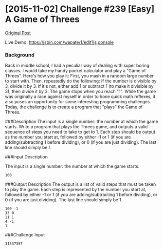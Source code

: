 # [2015-11-02] Challenge #239 [Easy] A Game of Threes
[Original Post](https://www.reddit.com/r/dailyprogrammer/comments/3r7wxz/20151102_challenge_239_easy_a_game_of_threes/)

Live Demo: https://jsbin.com/wapate/1/edit?js,console

### Background
Back in middle school, I had a peculiar way of dealing with super boring classes. I would take my handy pocket calculator and play a "Game of Threes". Here's how you play it:
First, you mash in a random large number to start with. Then, repeatedly do the following:
If the number is divisible by 3, divide it by 3.
If it's not, either add 1 or subtract 1 (to make it divisible by 3), then divide it by 3.
The game stops when you reach "1".
While the game was originally a race against myself in order to hone quick math reflexes, it also poses an opportunity for some interesting programming challenges. Today, the challenge is to create a program that "plays" the Game of Threes.

###Description
The input is a single number: the number at which the game starts. Write a program that plays the Threes game, and outputs a valid sequence of steps you need to take to get to 1. Each step should be output as the number you start at, followed by either -1 or 1 (if you are adding/subtracting 1 before dividing), or 0 (if you are just dividing). The last line should simply be 1.

###Input Description

The input is a single number: the number at which the game starts.
```
100
```

###Output Description
The output is a list of valid steps that must be taken to play the game. Each step is represented by the number you start at, followed by either -1 or 1 (if you are adding/subtracting 1 before dividing), or 0 (if you are just dividing). The last line should simply be 1.
```
100 -1
33 0
11 1
4 -1
1
```

###Challenge Input
```
31337357
```
